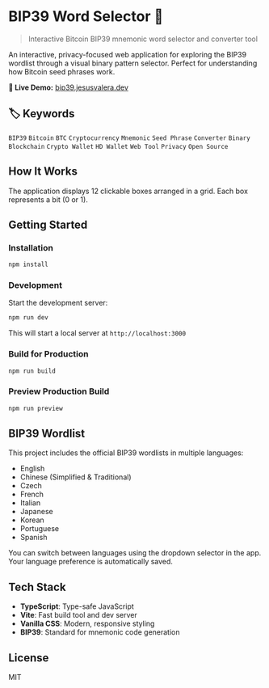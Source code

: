# BIP39 Word Selector 🔐

> Interactive Bitcoin BIP39 mnemonic word selector and converter tool

An interactive, privacy-focused web application for exploring the BIP39 wordlist through a visual binary pattern selector. Perfect for understanding how Bitcoin seed phrases work.

**🔗 Live Demo:** [bip39.jesusvalera.dev](https://bip39.jesusvalera.dev/)

## 🏷️ Keywords

`BIP39` `Bitcoin` `BTC` `Cryptocurrency` `Mnemonic` `Seed Phrase` `Converter` `Binary` `Blockchain` `Crypto Wallet` `HD Wallet` `Web Tool` `Privacy` `Open Source`

## How It Works

The application displays 12 clickable boxes arranged in a grid. Each box represents a bit (0 or 1).

## Getting Started

### Installation

```bash
npm install
```

### Development

Start the development server:

```bash
npm run dev
```

This will start a local server at `http://localhost:3000`

### Build for Production

```bash
npm run build
```

### Preview Production Build

```bash
npm run preview
```

## BIP39 Wordlist

This project includes the official BIP39 wordlists in multiple languages:

- English
- Chinese (Simplified & Traditional)
- Czech
- French
- Italian
- Japanese
- Korean
- Portuguese
- Spanish

You can switch between languages using the dropdown selector in the app. Your language preference is automatically saved.

## Tech Stack

- **TypeScript**: Type-safe JavaScript
- **Vite**: Fast build tool and dev server
- **Vanilla CSS**: Modern, responsive styling
- **BIP39**: Standard for mnemonic code generation

## License

MIT
